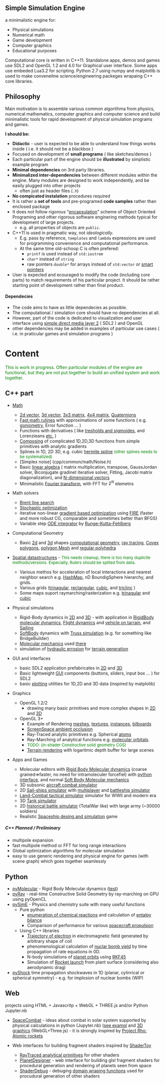 ## Simple Simulation Engine

a minimalistic engine for: 
- Physical simulations 
- Numerical math 
- Game development 
- Computer graphics
- Educational purposes

Computational core is written in C++11. Standalone apps, demos and games use SDL2 and OpenGL 1.2 and 4.0 for Graphical user interface.  Some apps use embeded Lua3.2 for scripting. Python 2.7 using numpy and matplotlib is used to make conveneitne science/engineering packeges wrapaing C++ core libraries.

## Philosophy

Main motivation is to assemble various common algorithma from physics, numerical mathematics, computer graphics and computer science and build minimalistic tools for rapid development of physical simulation programs and games. 

**I should be:**
- **Didactic** - user is expected to be able to understand how things works inside ( i.e. it should not be a blackbox )
- Focused on development of **small programs** ( like sketches/demos ) 
- Each particular part of the engine should be **illustrated** by simplistic example program
- **Minimal dependencies** on 3rd party libraries.
- **Minimalized inter-dependencies** between different modules within the engine. Many modules are designed to work independently, and be easily plugged into other projects 
  * often just as header files (`.h`)
- **No compicated instalation** procedures required
- It is rather a **set of tools** and pre-programed **code samples** rather than enclosed package
- It does not follow rigorous "[encapsulation](https://en.wikipedia.org/wiki/Encapsulation_(computer_programming))" scheme of Object Oriented Programing and other rigorous software enginering methods typical for development of large projects. 
  - e.g. all properties of objects are `public`.
- C++11 is used in pragmatic way, not *ideologically*. 
  - E.g. pass by reference, `templates` and `lambda` expressions are used for programming convenience and computational performance. 
  - At the same time old-schoop C is often prefered: 
    - `printf` is used instead of `std:iostrem` 
    - `char*` instead of `string` 
    - raw pointers `double*` for arrays instead of `std:vector` or [smart pointers](https://msdn.microsoft.com/en-us/library/hh279674.aspx)  
- User is expected and ecouraged to modify the code (including core parts) to match requirements of his particular project. It should be rather starting point of development rather than final product.

#### Dependecies 
- The code aims to have as little dependecies as possible.
- The computational / simulation core should have no dependencies at all.
- However, part of the code is dedicated to visualization and user interface using [simple direct media layer 2](https://www.libsdl.org/) ( SDL2 ) and OpenGL
- other dependencies may be added in examples of particular use cases ( i.e. in praticular games and simulation programs )

# Content
<font color="green"> This is work in progress. Often particular modules of the engine are functional, but they are not put together to build an unified system and work together. </font>

## C++ part

- [Math](cpp/common/math)
  - [2d vector](cpp/common/math/Vec2.h), [3d vector](cpp/common/math/Vec3.h), [3x3 matrix](cpp/common/math/Mat3.h), [4x4 matrix](cpp/common/math/Mat4.h), [Quaternions](cpp/common/math/Mat3.h)
  - [Fast math rutines](cpp/common/math/fastmath.h) with approximations of some functions ( e.g. [goniometry](cpp/common/math/gonioApprox.h), Error function ... )
  - Functions with derivatives ( like [tresholds and sigmoides](cpp/common/math/fastmath.h), and Lorenzieans [etc.](cpp/common/math/functions.h) )
  - [Composing](cpp/common/math/warpFunction2D.h) of complicated 1D,2D,3D functions from simple primitives with analytic gradients 
  - Splines in 1D, 2D 3D, e.g. cubic [hermite spline](cpp/common/math/spline_hermite.h) <font color="green" size=2> (other splines needs to be systematized) </font>
  - [Simplex noise] (cpp/common/math/Noise.h)
  - Basic [linear algebra](cpp/common/math/Lingebra.h) ( matrix multiplication, transpose, GaussJordan solver, Biconjugate gradinet iterative solver, Fitting, Jacobi matrix diagonalization), and [N-dimensional vectors](cpp/common/math/VecN.h) 
  - Minimalistic [Fourier transform](cpp/common/math), with FFT for $2^N$ elemetns
- Math solvers
  - [Brent line search](cpp/common/optimization/lineSearch.h)
  - [Stochastic optimization](cpp/common/optimization/optimizer_random.h)  
  - iterative non-linear [gradient based optimization](cpp/common/math/DynamicOpt.cpp) using [FIRE](http://users.jyu.fi/~pekkosk/resources/pdf/FIRE.pdf) (faster and more robust CG, comparable and sometimes better than BFGS) 
  - Variable step [ODE integrator](cpp/common/dynamics/ODEintegrator.h) by [Runge–Kutta–Fehlberg](https://en.wikipedia.org/wiki/Runge%E2%80%93Kutta%E2%80%93Fehlberg_method)
- Computational Geometry  
  - Basic [2d](cpp/common/math/geom2D.h) and [3d](cpp/common/math/geom3D.h) shapes [computational geometry](), [ray tracing](cpp/common/math/raytrace.h), [Covex polygons](cpp/common/math/Convex2d.h), [polygon Mesh](cpp/common/math/Mesh.h) and [regular polyhedra](cpp/common/math/Solids.h)
- [Spatial datastructures](cpp/common/maps) - <font color="green" size=2> This needs cleanup, there is too many duplicite methods/versions. Especially, Rulers should be splited from data. </font>
  - Various methos for acceleration of local interactions and nearest neighbor search e.g. [HashMap](cpp/common/dataStructures/HashMat.h), nD BoundigSphere hierarchy, and grids.
  - Various grids ([trinagular](cpp/common/dataStructures/SimplexGrid.h), [rectangular](cpp/common/dataStructures/Ruler2DFast.h), [cubic](cpp/common/maps/CubicRuler.h), and [triclinc](cpp/common/dataStructures/Grid.h) )
  - Some maps suport raymarching/rasterization e.g. [trinagular](cpp/common/dataStructures/SimplexGrid.h) and [cubic](cpp/common/maps/CubicRuler.h)
- Physical simulations
  - Rigid-Body dynamics in [2D](cpp/common/dynamics/Body2D.h) and [3D](cpp/common/dynamics/Body.h) - with application in [RigidBody molecular dynamics](cpp/common/dynamics/MolecularWorld.h), [Flight dynamics](cpp/common/dynamics/AeroCraft.h) and [vehicle on tarrain](/cpp/apps/Tanks), and [Sailing](cpp/apps/SailWar)
  - [SoftBody](cpp/common/dynamics/SoftBody.h) dynamics with [Truss simulation](cpp/apps/BlockHouseTactics) (e.g. for something like BridgeBuilder)
  - [Molecular mechanics](cpp/common/dynamics/MMFF.h) used [there](cpp/apps/MolecularEditor2)
  - simulation of [hydraulic errosion](cpp/common/maps/TerrainHydraulics.h) for [terrain generation](cpp/sketches_SDL/2D/test_TerrainHydraulics.cpp)
- GUI and interfaces
  - basic SDL2 application prefabricates in [2D](cpp/common_SDL/SDL2OGL/AppSDL2OGL.h) and [3D](cpp/common_SDL/SDL2OGL/AppSDL2OGL_3D.cpp)
  - Basic lightweight [GUI](cpp/common_SDL/SDL2OGL/GUI.h) components (buttons, sliders, input box ... ) for SDL2
  - basic [plotting](cpp/common_SDL/SDL2OGL/Plot2D.h) utilities for 1D,2D and 3D data (inspired by matplolib)
- Graphics
  - OpenGL 1.2/2
    - drawing many basic primitives and more complex shapes in [2D](cpp/common_SDL/SDL2OGL/Draw2D.h) and [3D](cpp/common_SDL/SDL2OGL/Draw3D.h)
  - OpenGL 3+
    - Example of Rendering [meshes](cpp/sketches_SDL/test_MeshOGL3.cpp), [textures](cpp/sketches_SDL/test_Texture.cpp), [instances](cpp/sketches_SDL/test_Instances.cpp), [bilboards](cpp/sketches_SDL/test_Sprites.cpp)
    - [ScreenSpace ambient occlusion](cpp/sketches_SDL/OGL3/test_SSAO.cpp)
    - Ray-Traced analytic primitives e.g. Spherical [atoms](cpp/sketches_SDL/test_Atoms.cpp)
    - Ray-Marching of analytical functions e.g. [molecular orbitals](cpp/sketches_SDL/test_OrbitalRayMarch.cpp).
    - <font color="green" size=2>TODO: (in-shader Constructive solid geometry CGS)</font>
    - [Terrain rendering](cpp/sketches_SDL/test_LandScape.cpp) with logaritmic depth buffer for large scenes

- Apps and Games
  - Molecular editors with [Rigid Body Molecular dynamics](cpp/apps/MolecularEditor) (coarse grained=>faster, no need for intramoleculer forcefiel) with [python interface](python/pyMolecular), and normal [Soft Body Molecular mechanics](cpp/apps/MolecularEditor2)
  - 3D subsonic [aircraft combat simulator](cpp/apps/AeroCombat)
  - 2D [Sail-ships simulator](cpp/apps/SailWar) with [multiplayer](cpp/apps/SailWar_Multi) and [battleship simulator]() 
  - [Land-Combat tactical simulator](cpp/apps/LandTactics) simulator for WWII and modern era 
  - 3D [Tank simulator](cpp/apps/Tanks) 
  - 2D [historical battle simulator](cpp/apps/FormationTactics) (TotalWar like) with large army (~30000 soldiers)
  - Realistic [Spaceship desing and simulation](cpp/apps/OrbitalWar) game 
  
##### C++ Planned / Preliminary
  - multipole expansion
  - fast multipole method or FFT for long range interactions
  - Global optimization algorithms for molecular simulation
  - easy to use generic rendering and physical engine for games (with scene graph) which goes together seamlessly 

## Python
 * [pyMolecular](python/pyMolecular) - Rigid Body Molecular dynamics ([test](test_Molecular.py))
 * [pyRay](python/pyRay) - real-time Constructive Solid Geometry by ray-marching on GPU using pyOpenCL
 * [pySimE](python/pySimE) - Physics and chemistry suite with many useful functions
    * Pure python
      * [enumeration of chemical reactions](test_chem_fuels2table.py) and calculation of [entalpy bilance](test_chem_entalpy.py)
      * Comparison of performance for various [spacecraft propulsion](test_KosmoSuite_shipAccel.py)
    * Using C++ libraries
      * [Trajectory of electron](test_KosmoSuite_elmag.py) in electromagnetic field generated by arbitrary shape of coil 
      * phenomenological calculation of [nuclar bomb yield](test_KosmoSuite_FissionPulse.py) by time propagation of rate equations in 0D.
      * N-body simulations of [planet orbits](test_KosmoSuite_nbody.py) using [RKF45](https://en.wikipedia.org/wiki/Runge%E2%80%93Kutta%E2%80%93Fehlberg_method)
      * Simulation of [Rocket launch](test_KosmoSuite_SpaceLaunchODE.py) from plant surface (considering also aerodynamic drag)
  * [pyShock](python/pyShock) time propagation shockwaves in 1D (planar, cylinrical or spherical symmetry) - e.g. for implosion of nuclear bombs (WIP)

## Web
projects using HTML + Javascritp + WebGL + THREE.js and/or Python Jupyter.nb

* [SpaceCombat](projects/SpaceCombat/readme.md) - ideas about combat in solar system supported by physical calculations in python (Jupyter.nb) ([see exampl](https://nbviewer.jupyter.org/github/ProkopHapala/SimpleSimulationEngine/blob/master/projects/SpaceCombat/ch1_basics.ipynb) and [3D graphics](http://htmlpreview.github.io/?https://github.com/ProkopHapala/SimpleSimulationEngine/blob/master/projects/SpaceCombat/HTML/StickSpaceCraft.html) (WebGL+Three.js) - it is strongly inspired by [Project Rho: Atomic rockets ](http://www.projectrho.com/public_html/rocket/)

* Web interfaces for building fragment shaders inspired by [ShaderToy](https://www.shadertoy.com/)
  * [RayTraced analytical primitives](js/GLSL_solid_modeling/ListOfPrimitives.html) for other shaders 
  * [PlanetDesigner](js/PlanetDesigner) - web interface for building glsl fragment shaders for procedural generation and rendering of planets seen from space
  * [ShaderDebug](js/PlanetDesigner) - debuging [domain wraping functions](http://iquilezles.org/www/articles/warp/warp.htm) used for procudural generation of other shaders 